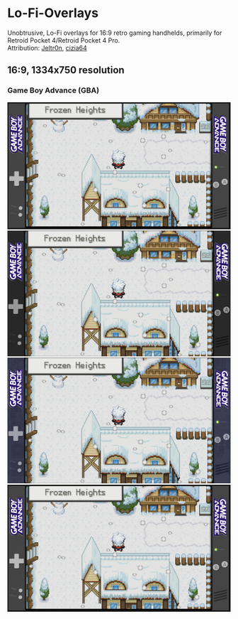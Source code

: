 # Lo-Fi-Overlays
Unobtrusive, Lo-Fi overlays for 16:9 retro gaming handhelds, primarily for Retroid Pocket 4/Retroid Pocket 4 Pro.  
Attribution: [Jeltr0n]([url](https://github.com/Jeltr0n/Retro-Overlays)), [cizia64]([url](https://github.com/cizia64/CrossMix-OS))

## 16:9, 1334x750 resolution ##
### Game Boy Advance (GBA) ###
![gba](preview/gba.png)
![gba-dark](preview/gba-dark.png)
![gba-transparent-purple](preview/gba-transparent-purple.png)
<img src="preview/gba.png" alt="Alt text" width="600px">
